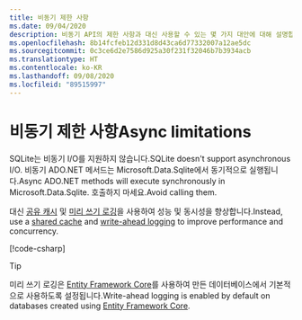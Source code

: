 ```yaml
---
title: 비동기 제한 사항
ms.date: 09/04/2020
description: 비동기 API의 제한 사항과 대신 사용할 수 있는 몇 가지 대안에 대해 설명합니다.
ms.openlocfilehash: 8b14fcfeb12d331d8d43ca6d77332007a12ae5dc
ms.sourcegitcommit: 0c3ce6d2e7586d925a30f231f32046b7b3934acb
ms.translationtype: HT
ms.contentlocale: ko-KR
ms.lasthandoff: 09/08/2020
ms.locfileid: "89515997"
---
```

# <a name="async-limitations"></a><span data-ttu-id="daba0-103">비동기 제한 사항</span><span class="sxs-lookup"><span data-stu-id="daba0-103">Async limitations</span></span>

<span data-ttu-id="daba0-104">SQLite는 비동기 I/O를 지원하지 않습니다.</span><span class="sxs-lookup"><span data-stu-id="daba0-104">SQLite doesn't support asynchronous I/O.</span></span> <span data-ttu-id="daba0-105">비동기 ADO.NET 메서드는 Microsoft.Data.Sqlite에서 동기적으로 실행됩니다.</span><span class="sxs-lookup"><span data-stu-id="daba0-105">Async ADO.NET methods will execute synchronously in Microsoft.Data.Sqlite.</span></span> <span data-ttu-id="daba0-106">호출하지 마세요.</span><span class="sxs-lookup"><span data-stu-id="daba0-106">Avoid calling them.</span></span>

<span data-ttu-id="daba0-107">대신 [공유 캐시](connection-strings.md#cache) 및 [미리 쓰기 로깅](https://www.sqlite.org/wal.html)을 사용하여 성능 및 동시성을 향상합니다.</span><span class="sxs-lookup"><span data-stu-id="daba0-107">Instead, use a [shared cache](connection-strings.md#cache) and [write-ahead logging](https://www.sqlite.org/wal.html) to improve performance and concurrency.</span></span>

[!code-csharp[](../../../../samples/snippets/standard/data/sqlite/AsyncSample/Program.cs?name=snippet_WAL)]

> [!TIP]
> <span data-ttu-id="daba0-108">미리 쓰기 로깅은 [Entity Framework Core](/ef/core/)를 사용하여 만든 데이터베이스에서 기본적으로 사용하도록 설정됩니다.</span><span class="sxs-lookup"><span data-stu-id="daba0-108">Write-ahead logging is enabled by default on databases created using [Entity Framework Core](/ef/core/).</span></span>
